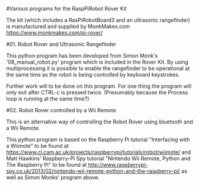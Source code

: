 #Various programs for the RaspPiRobot Rover Kit 

The kit (which includes a RasPiRobotBoard3 and an ultrasonic rangefinder) is manufactured and supplied by MonkMakes.com
https://www.monkmakes.com/pi-rover/

#01. Robot Rover and Ultrasonic Rangefinder

This python program has been developed from Simon Monk's '08_manual_robot.py' program which is included in the Rover Kit. By using multiprocessing it is possible to enable the rangefinder to be operational at the same time as the robot is being controlled by keyboard keystrokes.

Further work will to be done on this program. For one thing the program will only exit after CTRL-c is pressed twice. (Presumably because the Process loop is running at the same time?)

#02. Robot Rover controlled by a Wii Remote

This is an alternative way of controlling the Robot Rover using bluetooth and a Wii Remote.

This python program is based on the Raspberry Pi tutorial "Interfacing with a Wiimote" to be found at https://www.cl.cam.ac.uk/projects/raspberrypi/tutorials/robot/wiimote/  and Matt Hawkins' Raspberry-Pi Spy tutorial "Nintendo Wii Remote, Python and The Raspberry Pi" to be found at http://www.raspberrypi-spy.co.uk/2013/02/nintendo-wii-remote-python-and-the-raspberry-pi/ as well as Simon Monks' program above.
